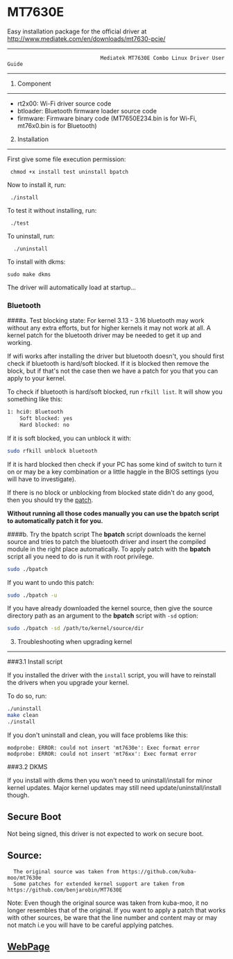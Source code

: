 MT7630E
=======
Easy installation package for the official driver at http://www.mediatek.com/en/downloads/mt7630-pcie/


***************************************************************************************************************************
                                  Mediatek MT7630E Combo Linux Driver User Guide
***************************************************************************************************************************

1. Component
------------

* rt2x00: Wi-Fi driver source code
* btloader: Bluetooth firmware loader source code
* firmware: Firmware binary code (MT7650E234.bin is for Wi-Fi, mt76x0.bin is for Bluetooth)


2. Installation
----------------

First give some file execution permission:

     chmod +x install test uninstall bpatch
     
Now to install it, run:

     ./install
     
To test it without installing, run:

     ./test
     
To uninstall, run:

      ./uninstall

To install with dkms:

    sudo make dkms
 
The driver will automatically load at startup...

### Bluetooth

####a. Test blocking state:
For kernel 3.13 - 3.16 bluetooth may work without any extra efforts, but for higher kernels it may not work at all. A kernel patch for the bluetooth driver may be needed to get it up and working.

If wifi works after installing the driver but bluetooth doesn't, you should first check if bluetooth is hard/soft blocked. If it is blocked then remove the block, but if that's not the case then we have a patch for you that you can apply to your kernel.

To check if bluetooth is hard/soft blocked, run `rfkill list`. It will show you something like this:

```sh
1: hci0: Bluetooth
	Soft blocked: yes
	Hard blocked: no
```

If it is soft blocked, you can unblock it with:

```sh
sudo rfkill unblock bluetooth
```
If it is hard blocked then check if your PC has some kind of switch to turn it on or may be a key combination or a little haggle in the BIOS settings (you will have to investigate).

If there is no block or unblocking from blocked state didn't do any good, then you should try the [patch](https://github.com/neurobin/MT7630E/wiki/Get-bluetooth-working-in-Linux-kernel--with-mt7630e). 

**Without running all those codes manually you can use the bpatch script to automatically patch it for you.**

####b. Try the bpatch script
The **bpatch** script downloads the kernel source and tries to patch the bluetooth driver and insert the compiled module in the right place automatically. To apply patch with the **bpatch** script all you need to do is run it with root privilege.

```sh
sudo ./bpatch
```
If you want to undo this patch:

```sh
sudo ./bpatch -u
```

If you have already downloaded the kernel source, then give the source directory path as an argument to the **bpatch** script with `-sd` option:

```sh
sudo ./bpatch -sd /path/to/kernel/source/dir
```

3. Troubleshooting when upgrading kernel
----------------
###3.1 Install script

If you installed the driver with the `install` script, you will have to reinstall the drivers when you upgrade your kernel.

To do so, run: 
```sh
./uninstall
make clean
./install
```

If you don't uninstall and clean, you will face problems like this: 
```
modprobe: ERROR: could not insert 'mt7630e': Exec format error
modprobe: ERROR: could not insert 'mt76xx': Exec format error
```

###3.2 DKMS 

If you install with dkms then you won't need to uninstall/install for minor kernel updates. Major kernel updates may still need update/uninstall/install though.


Secure Boot
---------------
Not being signed, this driver is not expected to work on secure boot.


Source:
-------

      The original source was taken from https://github.com/kuba-moo/mt7630e
      Some patches for extended kernel support are taken from https://github.com/benjarobin/MT7630E
      
Note: Even though the original source was taken from kuba-moo, it no longer resembles that of the original. If you want to apply a patch that works with other sources, be ware that the line number and content may or may not match i.e you will have to be careful applying patches.

<h2><a href="http://neurobin.github.io/MT7630E/">WebPage</a></h2>
